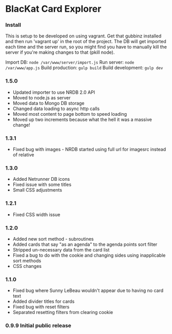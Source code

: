 # BlacKat Card Explorer

### Install

This is setup to be developed on using vagrant. Get that gubbinz installed and then run 'vagrant up'
in the root of the project. The DB will get imported each time and the server run, so you might find
you have to manually kill the server if you're making changes to that (pkill node).

Import DB: `node /var/www/server/import.js`
Run server: `node /var/www/app.js`
Build production: `gulp build`
Build development: `gulp dev`

### 1.5.0
* Updated importer to use NRDB 2.0 API
* Moved to node.js as server
* Moved data to Mongo DB storage
* Changed data loading to async http calls
* Moved most content to page bottom to speed loading
* Moved up two increments because what the hell it was a massive change!

### 1.3.1
* Fixed bug with images - NRDB started using full url for imagesrc instead of relative

### 1.3.0
* Added Netrunner DB icons
* Fixed issue with some titles
* Small CSS adjustments

### 1.2.1
* Fixed CSS width issue

### 1.2.0
* Added new sort method - subroutines
* Added cards that say "as an agenda" to the agenda points sort filter
* Stripped un-necessary data from the card list
* Fixed a bug to do with the cookie and changing sides using inapplicable sort methods
* CSS changes

### 1.1.0
* Fixed bug where Sunny LeBeau wouldn't appear due to having no card text
* Added divider titles for cards
* Fixed bug with reset filters
* Separated resetting filters from clearing cookie

### 0.9.9 Initial public release